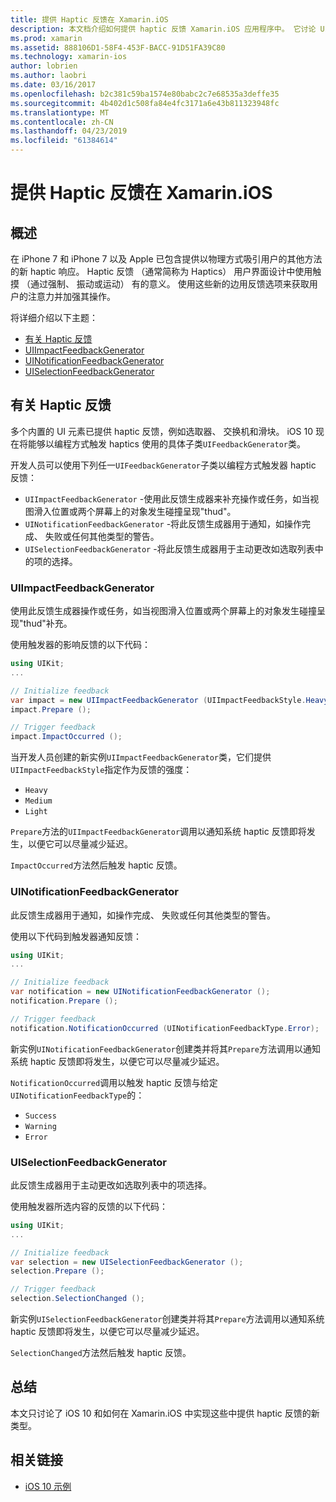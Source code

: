 ```yaml
---
title: 提供 Haptic 反馈在 Xamarin.iOS
description: 本文档介绍如何提供 haptic 反馈 Xamarin.iOS 应用程序中。 它讨论 UIImpactFeedbackGenerator、 UINotificationFeedbackGenerator 和 UISelectionFeedbackGenerator。
ms.prod: xamarin
ms.assetid: 888106D1-58F4-453F-BACC-91D51FA39C80
ms.technology: xamarin-ios
author: lobrien
ms.author: laobri
ms.date: 03/16/2017
ms.openlocfilehash: b2c381c59ba1574e80babc2c7e68535a3deffe35
ms.sourcegitcommit: 4b402d1c508fa84e4fc3171a6e43b811323948fc
ms.translationtype: MT
ms.contentlocale: zh-CN
ms.lasthandoff: 04/23/2019
ms.locfileid: "61384614"
---
```

# <a name="providing-haptic-feedback-in-xamarinios"></a>提供 Haptic 反馈在 Xamarin.iOS

<a name="Overview" />

## <a name="overview"></a>概述

在 iPhone 7 和 iPhone 7 以及 Apple 已包含提供以物理方式吸引用户的其他方法的新 haptic 响应。 Haptic 反馈 （通常简称为 Haptics） 用户界面设计中使用触摸 （通过强制、 振动或运动） 有的意义。 使用这些新的边用反馈选项来获取用户的注意力并加强其操作。

将详细介绍以下主题：

- [有关 Haptic 反馈](#About-Haptic-Feedback)
- [UIImpactFeedbackGenerator](#UIImpactFeedbackGenerator)
- [UINotificationFeedbackGenerator](#UINotificationFeedbackGenerator)
- [UISelectionFeedbackGenerator](#UISelectionFeedbackGenerator)

<a name="About-Haptic-Feedback" />

## <a name="about-haptic-feedback"></a>有关 Haptic 反馈

多个内置的 UI 元素已提供 haptic 反馈，例如选取器、 交换机和滑块。 iOS 10 现在将能够以编程方式触发 haptics 使用的具体子类`UIFeedbackGenerator`类。

开发人员可以使用下列任一`UIFeedbackGenerator`子类以编程方式触发器 haptic 反馈：

- `UIImpactFeedbackGenerator` -使用此反馈生成器来补充操作或任务，如当视图滑入位置或两个屏幕上的对象发生碰撞呈现"thud"。
- `UINotificationFeedbackGenerator` -将此反馈生成器用于通知，如操作完成、 失败或任何其他类型的警告。
- `UISelectionFeedbackGenerator` -将此反馈生成器用于主动更改如选取列表中的项的选择。

<a name="UIImpactFeedbackGenerator" />

### <a name="uiimpactfeedbackgenerator"></a>UIImpactFeedbackGenerator

使用此反馈生成器操作或任务，如当视图滑入位置或两个屏幕上的对象发生碰撞呈现"thud"补充。

使用触发器的影响反馈的以下代码：

```csharp
using UIKit;
...

// Initialize feedback
var impact = new UIImpactFeedbackGenerator (UIImpactFeedbackStyle.Heavy);
impact.Prepare ();

// Trigger feedback
impact.ImpactOccurred ();
```

当开发人员创建的新实例`UIImpactFeedbackGenerator`类，它们提供`UIImpactFeedbackStyle`指定作为反馈的强度：

- `Heavy`
- `Medium`
- `Light`

`Prepare`方法的`UIImpactFeedbackGenerator`调用以通知系统 haptic 反馈即将发生，以便它可以尽量减少延迟。

`ImpactOccurred`方法然后触发 haptic 反馈。

<a name="UINotificationFeedbackGenerator" />

### <a name="uinotificationfeedbackgenerator"></a>UINotificationFeedbackGenerator

此反馈生成器用于通知，如操作完成、 失败或任何其他类型的警告。

使用以下代码到触发器通知反馈：

```csharp
using UIKit;
...

// Initialize feedback
var notification = new UINotificationFeedbackGenerator ();
notification.Prepare ();

// Trigger feedback
notification.NotificationOccurred (UINotificationFeedbackType.Error);
```

新实例`UINotificationFeedbackGenerator`创建类并将其`Prepare`方法调用以通知系统 haptic 反馈即将发生，以便它可以尽量减少延迟。

`NotificationOccurred`调用以触发 haptic 反馈与给定`UINotificationFeedbackType`的：

- `Success`
- `Warning`
- `Error`

<a name="UISelectionFeedbackGenerator" />

### <a name="uiselectionfeedbackgenerator"></a>UISelectionFeedbackGenerator

此反馈生成器用于主动更改如选取列表中的项选择。

使用触发器所选内容的反馈的以下代码：

```csharp
using UIKit;
...

// Initialize feedback
var selection = new UISelectionFeedbackGenerator ();
selection.Prepare ();

// Trigger feedback
selection.SelectionChanged ();
```

新实例`UISelectionFeedbackGenerator`创建类并将其`Prepare`方法调用以通知系统 haptic 反馈即将发生，以便它可以尽量减少延迟。

`SelectionChanged`方法然后触发 haptic 反馈。

## <a name="summary"></a>总结

本文只讨论了 iOS 10 和如何在 Xamarin.iOS 中实现这些中提供 haptic 反馈的新类型。

## <a name="related-links"></a>相关链接

- [iOS 10 示例](https://developer.xamarin.com/samples/ios/iOS10/)
